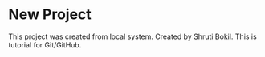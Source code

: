 # New Project

This project was created from local system.
Created by Shruti Bokil.
This is tutorial for Git/GitHub.